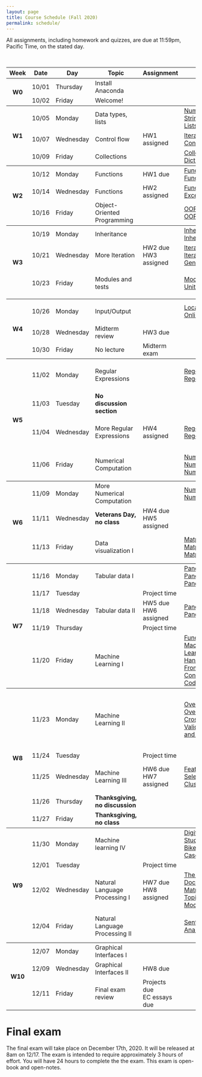 ```yaml
---
layout: page
title: Course Schedule (Fall 2020)
permalink: schedule/
---
```


All assignments, including homework and quizzes, are due at 11:59pm, Pacific Time, on the stated day. 

<br>



<table style="width:100%">
    <tr>
        <th><div class="sr_only">Week</div></th>
        <th><div class="sr_only">Date</div></th>
        <th><div class="sr_only">Day</div></th>
        <th><div class="sr_only">Topic</div></th>
        <th><div class="sr_only">Assignment</div></th>
        <th>Notes</th>
        <th>Videos</th>
        <th>Readings</th>
    </tr>
    <tbody class="week">
    <tr>
        <th rowspan="2" class="week_marker_even"> W0 </th>
        <td>10/01</td>
        <td>Thursday</td>
        <td>Install Anaconda</td>
        <td></td>
        <td></td>
        <td></td>
        <td>
            <a href="https://docs.anaconda.com/anaconda/install/"> Instructions</a>
        </td>
    </tr>
    <tr>
        <td>10/02</td>
        <td>Friday</td>
        <td>Welcome!</td>
        <td></td>
        <td></td>
        <td></td>
        <td> 
            <a href="https://docs.python.org/3/tutorial/appetite.html">Python Tutorial 1 </a>
        </td>
    </tr>
    </tbody>
    <tbody class="week">
    <tr>
        <th rowspan="3" class="week_marker_odd"> W1 </th>
        <td>10/05</td>
        <td>Monday</td>
        <td>Data types, lists</td>
        <td></td>
        <td> 
            <a href="https://nbviewer.jupyter.org/github/PhilChodrow/PIC16A/blob/master/content/basics/numbers.ipynb"> 
                Numbers
            </a>  
            <br>
            <a href="https://nbviewer.jupyter.org/github/PhilChodrow/PIC16A/blob/master/content/basics/strings.ipynb"> 
                Strings
            </a>
            <br>
            <a href="https://nbviewer.jupyter.org/github/PhilChodrow/PIC16A/blob/master/content/basics/lists.ipynb"> 
                Lists
            </a> 
        </td>
        <td>
            <a href="https://youtu.be/Vws-gJxqM5s">
                Numbers
            </a>
            <br>
            <a href="https://youtu.be/duCSMMX8RUc">
                Strings 
            </a>
            <br>
            <a href="https://www.youtube.com/watch?v=2e1Al1yaY4U">
                Lists
            </a> 
        </td>
        <td>
            <a href="https://docs.python.org/3/tutorial/introduction.html">Python Tutorial 3</a>
        </td>
    </tr>
    <tr>
        <td>10/07</td>
        <td>Wednesday</td>
        <td>Control flow</td>
        <td><div class="assignment"> HW1 assigned</div></td>
        <td> 
            <a href="https://nbviewer.jupyter.org/github/PhilChodrow/PIC16A/blob/master/content/basics/for_loops_and_comprehensions.ipynb"> 
                Iteration
            </a>  
            <br>
            <a href="https://nbviewer.jupyter.org/github/PhilChodrow/PIC16A/blob/master/content/basics/control_flow.ipynb"> 
                Control flow
            </a>
        </td>
        <td>
            <a href="https://youtu.be/Y08doVJjv84">
                Iteration
            </a>
            <br>
            <a href="https://youtu.be/GnFg3f6oFqU">
                Control flow
            </a>
            <br>
        </td>
        <td>
            <a href="https://docs.python.org/3/tutorial/controlflow.html">
                Python Tutorial 4.1-4.5
            </a>
        </td>
    </tr>
    <tr>
        <td>10/09</td>
        <td>Friday</td>
        <td>Collections</td>
        <td></td>
        <td> 
            <a href="https://nbviewer.jupyter.org/github/PhilChodrow/PIC16A/blob/master/content/basics/more_iterables.ipynb"> 
                Collections
            </a>  
            <br>
            <a href="https://nbviewer.jupyter.org/github/PhilChodrow/PIC16A/blob/master/content/basics/dictionaries.ipynb"> 
                Dictionaries
            </a>
        </td>
        <td>
            <a href="https://youtu.be/5JUqacQcewM">
                Collections
            </a>
            <br>
            <a href="https://youtu.be/ms1D4zEHOMM">
                Dictionaries
            </a>
            <br>
        </td>
        <td>
            <a href="https://docs.python.org/3/tutorial/datastructures.html">Python Tutorial 5</a>
        </td>
    </tr>
    </tbody>
    <tbody class="week">
        <tr>
            <th rowspan="3" class="week_marker_even"> W2 </th>
            <td>10/12</td>
            <td>Monday</td>
            <td>Functions</td>
            <td><div class="hw">HW1 due</div></td>
            <td>
                <a href="https://nbviewer.jupyter.org/github/PhilChodrow/PIC16A/blob/master/content/functions/functions_1.ipynb"> 
                Functions I
                </a>
                <br>
                <a href="https://nbviewer.jupyter.org/github/PhilChodrow/PIC16A/blob/master/content/functions/functions_2.ipynb"> 
                Functions II
                </a>      
            </td>
            <td>
                <a href="https://youtu.be/Y6c-1VxXYvE"> 
                Functions I
                </a>
                <br>
                <a href="https://youtu.be/N1jT_ZpplQs"> 
                Functions II
                </a>
                <br>
            </td>
            <td><a href="https://docs.python.org/3/tutorial/controlflow.html#defining-functions">Python Tutorial 4.6-7</a></td>
        </tr>
        <tr>
            <td>10/14</td>
            <td>Wednesday</td>
            <td>Functions</td>
            <td><div class="assignment"> HW2 assigned</div></td>
            <td>
                <a href="https://nbviewer.jupyter.org/github/PhilChodrow/PIC16A/blob/master/content/functions/functions_3.ipynb"> 
                Functions III
                </a>
                <br>
                <a href="https://nbviewer.jupyter.org/github/PhilChodrow/PIC16A/blob/master/content/functions/exceptions.ipynb"> 
                Exceptions
                </a>
            </td>
            <td>
                <a href="https://youtu.be/ojdHJ4qSkaM"> 
                Functions III
                </a>
                <br>
                <a href="https://youtu.be/JEKXteMktwA"> 
                Exceptions
                </a>
            </td>
            <td><a href="https://docs.python.org/3/tutorial/errors.html">Python Tutorial 8</a></td>
        </tr>
        <tr>
            <td>10/16</td>
            <td>Friday</td>
            <td>Object-Oriented Programming</td>
            <td></td>
            <td>
                <a href="https://nbviewer.jupyter.org/github/PhilChodrow/PIC16A/blob/master/content/object_oriented_programming/class_and_objects_I.ipynb">
                    OOP I
                </a>
                <br>
                <a href="https://nbviewer.jupyter.org/github/PhilChodrow/PIC16A/blob/master/content/object_oriented_programming/classes_and_objects_II.ipynb">
                    OOP II
                </a>
            </td>
            <td>
                <a href="https://youtu.be/_GrQScemoz4">
                    OOP I
                </a>
                <br>
                <a href="https://youtu.be/PjOpuWaK40k">
                    OOP II
                </a>
            </td>
            <td>
                <a href="https://docs.python.org/3/tutorial/classes.html">
                    Python Tutorial 9.1-9.4
                </a>
            </td>
        </tr>
    </tbody>
    <tbody class="week">
        <tr>
            <th rowspan="3" class="week_marker_odd"> W3 </th>
            <td>10/19</td>
            <td>Monday</td>
            <td>Inheritance</td>
            <td></td>
            <td>
                <a href="https://nbviewer.jupyter.org/github/PhilChodrow/PIC16A/blob/master/content/object_oriented_programming/inheritance_I.ipynb">
                    Inheritance I
                </a>
                <br>
                <a href="https://nbviewer.jupyter.org/github/PhilChodrow/PIC16A/blob/master/content/object_oriented_programming/inheritance_II.ipynb">
                    Inheritance II
                </a>
            </td>
            <td>
                <a href="https://youtu.be/XChF4v8FLq4">
                    Inheritance I
                </a>
                <br>
                <a href="https://youtu.be/PHiAsOuApgg">
                    Inheritance II
                </a>
            </td>
            <td>
                <a href="https://docs.python.org/3/tutorial/classes.html">
                    Python Tutorial 9.5-.9.6
                </a>
            </td>
        </tr>
        <tr>
            <td>10/21</td>
            <td>Wednesday</td>
            <td>More Iteration</td>
            <td><div class="hw">HW2 due</div><div class="assignment"> HW3 assigned</div></td>
            <td>
                <a href="https://nbviewer.jupyter.org/github/PhilChodrow/PIC16A/blob/master/content/object_oriented_programming/Iterators_1.ipynb">
                    Iterators I
                </a>
                <br>
                <a href="https://nbviewer.jupyter.org/github/PhilChodrow/PIC16A/blob/master/content/object_oriented_programming/Iterators_2.ipynb">
                    Iterators II
                </a>
                <a href="https://nbviewer.jupyter.org/github/PhilChodrow/PIC16A/blob/master/content/object_oriented_programming/generators.ipynb">
                    Generators
                </a>
            </td>
            <td>
                <a href="https://youtu.be/kn5yT12ohlk">
                    Iterators I
                </a>
                <br>
                <a href="https://youtu.be/Nid6KGKeZ2E">
                    Iterators II
                </a>
                <a href="https://youtu.be/okVpT_PrOx4">
                    Generators
                </a>
            </td>
            <td>
                <a href="https://docs.python.org/3/tutorial/classes.html">
                    Python Tutorial 9.8-9.10
                </a>
            </td>
            <td></td>
            <td></td>
        </tr>
        <tr>
            <td>10/23</td>
            <td>Friday</td>
            <td>Modules and tests</td>
            <td></td>
            <td>
                <a href="https://nbviewer.jupyter.org/github/PhilChodrow/PIC16A/blob/master/content/IO_and_modules/modules/modules.ipynb">
                    Modules
                </a>
                <br>
                <a href="https://nbviewer.jupyter.org/github/PhilChodrow/PIC16A/blob/master/content/IO_and_modules/modules/unit_testing.ipynb">
                    Unit-Testing
                </a> 
            </td>
            <td>
                <a href="https://youtu.be/dfH0-x1tgRo">
                    Modules
                </a>
                <br>
                <a href="https://youtu.be/TwOmk9oSaR8">
                    Unit-Testing
                </a> 
            </td>
            <td>
                <a href="https://www.geeksforgeeks.org/what-does-the-if-__name__-__main__-do/">
                    <code>__name__ == "__main__"</code>?
                </a>
                <br>
                <a href="https://docs.python.org/3/library/unittest.html">
                    Basic Example <br> 
                    (unittest docs)
                </a> 
            </td>
        </tr>
    </tbody>
    <tbody class="week">
        <tr>
            <th rowspan="3" class="week_marker_even"> W4 </th>
            <td>10/26</td>
            <td>Monday</td>
            <td>Input/Output</td>
            <td></td>
            <td>
                <a href="https://nbviewer.jupyter.org/github/PhilChodrow/PIC16A/blob/master/content/IO_and_modules/IO/IO.ipynb">
                    Local data
                </a>
                <br>
                <a href="https://nbviewer.jupyter.org/github/PhilChodrow/PIC16A/blob/master/content/IO_and_modules/IO/online_data.ipynb">
                    Online data
                </a>
            </td>
            <td>
                <a href="https://youtu.be/jZaj3rDnW34">
                    Local data
                </a>
                <br>
                <a href="https://youtu.be/kHKzuFi5Omw">
                    Online data
                </a>
            </td>
            <td>
                <a href = "https://docs.python.org/3/tutorial/inputoutput.html">
                Python Tutorial 7.2
                </a>
                <br>
                <a href = "https://docs.python.org/3/library/csv.html#reader-objects">
                CSV docs
                </a>
            </td>
        </tr>
        <tr>
            <td>10/28</td>
            <td>Wednesday</td>
            <td>Midterm review</td>
            <td><div class="hw">HW3 due</div></td>
            <td></td>
            <td></td>
            <td></td>
        </tr>
        <tr>
            <td>10/30</td>
            <td>Friday</td>
            <td>No lecture</td>
            <td><div class="exam">Midterm exam</div></td>
            <td></td>
            <td></td>
            <td></td>
        </tr>
    </tbody>
    <tbody class="week">
        <tr>
            <th rowspan="4" class="week_marker_odd"> W5 </th>
            <td>11/02</td>
            <td>Monday</td>
            <td>Regular Expressions</td>
            <td></td>
            <td>
                <a href="https://nbviewer.jupyter.org/github/PhilChodrow/PIC16A/blob/master/content/regex/regex_1.ipynb">
                    Regex I
                </a>
                <br>
                <a href="https://nbviewer.jupyter.org/github/PhilChodrow/PIC16A/blob/master/content/regex/regex_2.ipynb">
                    Regex II
                </a>
            </td>
            <td>
                <a href="https://youtu.be/XTcSES2Ya_w">
                    Regex I
                </a>
                <br>
                <a href="https://youtu.be/z2EYSZ-xPJ4">
                    Regex II
                </a>
            </td>
            <td>
                <a href = "https://regexone.com/">
                RegexOne Tutorial
                </a>
                <br>
                (through Lesson 9)
            </td>
        </tr>
        <tr>
            <td>11/03</td>
            <td>Tuesday</td>
            <td><b>No discussion section</b></td>
            <td></td>
            <td></td>
            <td></td>
            <td></td>
        </tr>
        <tr>
            <td>11/04</td>
            <td>Wednesday</td>
            <td>More Regular Expressions</td>
            <td><div class="assignment"> HW4 assigned</div></td>
            <td>
                <a href="https://nbviewer.jupyter.org/github/PhilChodrow/PIC16A/blob/master/content/regex/regex_3.ipynb">
                    Regex III
                </a>
                <br>
                <a href="https://nbviewer.jupyter.org/github/PhilChodrow/PIC16A/blob/master/content/regex/regex_4.ipynb">
                    Regex IV
                </a>
            </td>
            <td>
                <a href="https://youtu.be/FMfTQcke158">
                    Regex III
                </a>
                <br>
                <a href="https://youtu.be/8KWirXCC-fA">
                    Regex IV
                </a>
            </td>
            <td>
                <a href = "https://regexone.com/">
                RegexOne Tutorial
                </a>
                <br>
                (through Lesson 15)
            </td>
        </tr>
        <tr>
            <td>11/06</td>
            <td>Friday</td>
            <td>Numerical Computation</td>
            <td></td>
            <td>
                <a href="https://nbviewer.jupyter.org/github/PhilChodrow/PIC16A/blob/master/content/np_plt/numpy_1.ipynb">
                    NumPy I
                </a>
                <br>
                <a href="https://nbviewer.jupyter.org/github/PhilChodrow/PIC16A/blob/master/content/np_plt/numpy_2.ipynb">
                    NumPy II
                </a>
                <br>
                <a href="https://nbviewer.jupyter.org/github/PhilChodrow/PIC16A/blob/master/content/np_plt/numpy_3.ipynb">
                    NumPy III
                </a>
            </td>
            <td>
                <a href="https://youtu.be/JJtkGdTNC44">
                    NumPy I
                </a>
                <br>
                <a href="https://youtu.be/-w0SVtO-1hw">
                    NumPy II
                </a>
                <br>
                <a href="https://youtu.be/e_wLhPUvzvs">
                    NumPy III 
                </a>
            </td>
            <td>
                <a href = "https://jakevdp.github.io/PythonDataScienceHandbook/02.01-understanding-data-types.html">
                Data Types Review
                </a>
                <br>
                <a href = "https://jakevdp.github.io/PythonDataScienceHandbook/02.02-the-basics-of-numpy-arrays.html">
                Array Basics
                </a>
                <br>
                <a href = "https://jakevdp.github.io/PythonDataScienceHandbook/02.06-boolean-arrays-and-masks.html">
                Boolean Arrays
                </a>
            </td>
        </tr>
    </tbody>
    <tbody class="week">
        <tr>
            <th rowspan="3" class="week_marker_even"> W6 </th>
            <td>11/09</td>
            <td>Monday</td>
            <td>More Numerical Computation</td>
            <td></td>
            <td>
                <a href="https://nbviewer.jupyter.org/github/PhilChodrow/PIC16A/blob/master/content/np_plt/numpy_4.ipynb">
                    NumPy IV
                </a>
                <br>
                <a href="https://nbviewer.jupyter.org/github/PhilChodrow/PIC16A/blob/master/content/np_plt/numpy_5.ipynb">
                    NumPy V
                </a>
            </td>
            <td>
                <a href="https://youtu.be/hqFq9DV8Dyc">
                    NumPy IV
                </a>
                <br>
                <a href="https://youtu.be/lJp9Tk_caDc">
                    NumPy V
                </a>
            </td>
            <td>
                <a href = "https://jakevdp.github.io/PythonDataScienceHandbook/02.03-computation-on-arrays-ufuncs.html">
                Universal Functions
                </a>
                <br>
                <a href = "https://jakevdp.github.io/PythonDataScienceHandbook/02.04-computation-on-arrays-aggregates.html">
                Aggregation
                </a>
            </td>
        </tr>
        <tr>
            <td>11/11</td>
            <td>Wednesday</td>
            <td><b>Veterans Day, no class</b></td>
            <td><div class="hw"> HW4 due</div><div class="assignment"> HW5 assigned</div></td>
            <td></td>
            <td></td>
            <td></td>
        </tr>
        <tr>
            <td>11/13</td>
            <td>Friday</td>
            <td>Data visualization I</td>
            <td></td>
            <td>
                <a href="https://nbviewer.jupyter.org/github/PhilChodrow/PIC16A/blob/master/content/np_plt/plt_1.ipynb">
                    Matplotlib I
                </a>
                <br>
                <a href="https://nbviewer.jupyter.org/github/PhilChodrow/PIC16A/blob/master/content/np_plt/plt_2.ipynb">
                    Matplotlib II
                </a>
                <br>
                <a href="https://nbviewer.jupyter.org/github/PhilChodrow/PIC16A/blob/master/content/np_plt/plt_3.ipynb">
                    Matplotlib III
                </a>
            </td>
             <td>
                <a href="https://youtu.be/g0-9oxrSjfw">
                    Matplotlib I
                </a>
                <br>
                <a href="https://youtu.be/9q3MW-aycmM">
                    Matplotlib II
                </a>
                <br>
                <a href="https://youtu.be/y7eWGzsrQOY">
                    Matplotlib III
                </a>
            </td>
            <td>
                <a href="https://jakevdp.github.io/PythonDataScienceHandbook/04.00-introduction-to-matplotlib.html">
                    Introduction
                </a>
                <br>
                <a href="https://jakevdp.github.io/PythonDataScienceHandbook/04.01-simple-line-plots.html">
                    Simple line plots
                </a>
                <br>
                <a href="https://jakevdp.github.io/PythonDataScienceHandbook/04.02-simple-scatter-plots.html">
                    Simple scatter plots
                </a>
            </td>
        </tr>
    </tbody>
    <tbody class="week">
        <tr>
            <th rowspan="5" class="week_marker_odd"> W7 </th>
            <td>11/16</td>
            <td>Monday</td>
            <td>Tabular data I</td>
            <td></td>
            <td>
                <a href="https://nbviewer.jupyter.org/github/PhilChodrow/PIC16A/blob/master/content/pd/pd_1.ipynb">
                    Pandas I
                </a>
                <br>
                <a href="https://nbviewer.jupyter.org/github/PhilChodrow/PIC16A/blob/master/content/pd/pd_2.ipynb">
                    Pandas II
                </a>
                <br>
                <a href="https://nbviewer.jupyter.org/github/PhilChodrow/PIC16A/blob/master/content/pd/pd_3.ipynb">
                    Pandas III
                </a>
            </td>
            <td>
                <a href="https://youtu.be/e8jeluCJzTI">
                    Pandas I
                </a>
                <br>
                <a href="https://youtu.be/jw9yHCS0SZ8">
                    Pandas II
                </a>
                <br>
                <a href="https://youtu.be/RV8syujW5Tk">
                    Pandas III
                </a>
            </td>
            <td>
                <a href="https://jakevdp.github.io/PythonDataScienceHandbook/03.01-introducing-pandas-objects.html">
                    Pandas objects
                </a>
                <br>
                <a href="https://jakevdp.github.io/PythonDataScienceHandbook/03.02-data-indexing-and-selection.html">
                    Indexing
                </a>
                <br>
                <a href="https://jakevdp.github.io/PythonDataScienceHandbook/03.10-working-with-strings.html">
                    String operations
                </a>
            </td>
        </tr>
        <tr>
            <td>11/17</td>
            <td>Tuesday</td>
            <td></td>
            <td><div class="project">Project time</div></td>
            <td></td>
            <td></td>
            <td></td>
        </tr>
        <tr>
            <td>11/18</td>
            <td>Wednesday</td>
            <td>Tabular data II</td>
            <td><div class="hw"> HW5 due</div><div class="assignment"> HW6 assigned</div></td>
            <td>
                <a href="https://nbviewer.jupyter.org/github/PhilChodrow/PIC16A/blob/master/content/pd/pd_4.ipynb">
                    Pandas IV
                </a>
                <br>
                <a href="https://nbviewer.jupyter.org/github/PhilChodrow/PIC16A/blob/master/content/pd/pd_5.ipynb">
                    Pandas V
                </a>
            </td>
            <td>
                <a href="https://youtu.be/Havu_hOOiZY">
                    Pandas IV
                </a>
                <br>
                <a href="https://youtu.be/k0pvvty_ePI">
                    Pandas V
                </a>
            </td>
            <td>
                <a href="https://jakevdp.github.io/PythonDataScienceHandbook/03.08-aggregation-and-grouping.html">
                    Aggregation and Grouping
                </a>
            </td>
        </tr>
        <tr>
            <td>11/19</td>
            <td>Thursday</td>
            <td></td>
            <td><div class="project">Project time</div></td>
            <td></td>
            <td></td>
            <td></td>
        </tr>
        <tr>
            <td>11/20</td>
            <td>Friday</td>
            <td>Machine Learning I</td>
            <td></td>
            <td>
                <a href="https://philchodrow.github.io/PIC16A/content/ML/ML_1.jpg">
                    Fundamentals
                </a>
                <br>
                <a href="https://nbviewer.jupyter.org/github/PhilChodrow/PIC16A/blob/master/content/ML/ML_2.ipynb">
                    Machine Learning by Hand
                </a>
                <br>
                <a href="https://nbviewer.jupyter.org/github/PhilChodrow/PIC16A/blob/master/content/ML/ML_3.ipynb">
                    From Concepts to Code
                </a>
            </td>
            <td>
                <a href="https://youtu.be/TOjJcMR053I">
                    Fundamentals
                </a>
                <br>
                <a href="https://youtu.be/l-UkQoBlgek">
                    Machine Learning by Hand
                </a>
                <br>
                <a href="https://youtu.be/KRn6nxKunR8">
                    From Concepts to Code
                </a>
            </td>
            <td>
                <a href="https://jakevdp.github.io/PythonDataScienceHandbook/05.02-introducing-scikit-learn.html">
                    Scikit-Learn Intro
                </a>
                <br>
                <a href="http://noracook.io/Books/Python/introductiontomachinelearningwithpython.pdf">
                    Chapter 1: Intro to ML with Python
                </a>
            </td>
        </tr>
    </tbody>
    <tbody class="week">
        <tr>
            <th rowspan="5" class="week_marker_even"> W8 </th>
            <td>11/23</td>
            <td>Monday</td>
            <td>Machine Learning II</td>
            <td></td>
            <td>
                <a href="https://nbviewer.jupyter.org/github/PhilChodrow/PIC16A/blob/master/content/ML/ML_4.ipynb">
                    Overfitting I
                </a>
                <br>
                <a href="https://nbviewer.jupyter.org/github/PhilChodrow/PIC16A/blob/master/content/ML/ML_5.ipynb">
                    Overfitting II
                </a>
                <br>
                <a href="https://nbviewer.jupyter.org/github/PhilChodrow/PIC16A/blob/master/content/ML/ML_6.ipynb">
                    Cross-Validation and Testing
                </a>
            </td>
            <td>
                <a href="https://youtu.be/8mO3DA4SFtQ">
                    Overfitting I
                </a>
                <br>
                <a href="https://youtu.be/d9B0YhdP2t4">
                    Overfitting II
                </a>
                <br>
                <a href="https://youtu.be/uXzxamAtFZw">
                    Cross-Validation and Testing
                </a>
            </td>
            <td>
                <a href="https://jakevdp.github.io/PythonDataScienceHandbook/05.03-hyperparameters-and-model-validation.html">
                    Hyperparameters and Validation
                </a>
                <br>
                <a href="http://noracook.io/Books/Python/introductiontomachinelearningwithpython.pdf">
                    Chapter 2: Supervised Algorithms 
                    <br>
                    (optional, highly recommended for projects)
                </a>
            </td>
        </tr>
        <tr>
            <td>11/24</td>
            <td>Tuesday</td>
            <td></td>
            <td><div class="project">Project time</div></td>
            <td></td>
            <td></td>
            <td></td>
        </tr>
        <tr>
            <td>11/25</td>
            <td>Wednesday</td>
            <td>Machine Learning III</td>
            <td><div class="hw"> HW6 due</div><div class="assignment"> HW7 assigned</div></td>
            <td>
                <a href="https://nbviewer.jupyter.org/github/PhilChodrow/PIC16A/blob/master/content/ML/ML_7.ipynb">
                    Feature Selection
                </a>
                <br>
                <a href="https://nbviewer.jupyter.org/github/PhilChodrow/PIC16A/blob/master/content/ML/ML_8.ipynb">
                    Clustering
                </a>
            </td>
            <td>
                <a href="https://youtu.be/B80bDMItLYw">
                    Feature Selection
                </a>
                <br>
                <a href="https://youtu.be/xzyqXSLBJ9A">
                    Clustering
                </a>
            </td>
            <td>
                <a href="https://blog.floydhub.com/introduction-to-k-means-clustering-in-python-with-scikit-learn/">Introduction to K-Means Clustering in Python</a>
            </td>
        </tr>
        <tr>
            <td>11/26</td>
            <td>Thursday</td>
            <td><b>Thanksgiving, no discussion</b></td>
            <td></td>
            <td></td>
            <td></td>
            <td></td>
        </tr>
        <tr>
            <td>11/27</td>
            <td>Friday</td>
            <td><b>Thanksgiving, no class</b></td>
            <td></td>
            <td></td>
            <td></td>
            <td></td>
        </tr>
    </tbody>
    <tbody class="week">
        <tr>
            <th rowspan="4" class="week_marker_odd"> W9 </th>
            <td>11/30</td>
            <td>Monday</td>
            <td>Machine learning IV </td>
            <td></td>
            <td>
                <a href="https://nbviewer.jupyter.org/github/PhilChodrow/PIC16A/blob/master/content/ML/digits.ipynb">
                    Digits Case Study
                </a>
                <br>
                <a href="https://nbviewer.jupyter.org/github/PhilChodrow/PIC16A/blob/master/content/ML/bikeshare.ipynb">
                    Bikeshare Case Study
                </a>
            </td>
            <td>
                <a href="https://youtu.be/H6YG4HMAZPU">
                    Digits Case Study
                </a>
                <br>
                <a href="https://youtu.be/VW4EqunOUL4">
                    Bikeshare Case Study
                </a>
            </td>
            <td>None.</td>
        </tr>
        <tr>
            <td>12/01</td>
            <td>Tuesday</td>
            <td></td>
            <td><div class="project">Project time</div></td>
            <td></td>
            <td></td>
            <td></td>
        </tr>
        <tr>
            <td>12/02</td>
            <td>Wednesday</td>
            <td>Natural Language Processing I</td>
            <td><div class="hw"> HW7 due</div><div class="assignment"> HW8 assigned</div></td>
            <td>
                <a href="https://nbviewer.jupyter.org/github/PhilChodrow/PIC16A/blob/master/content/NLP/NLP_1.ipynb">
                    The Term-Document Matrix
                </a>
                <br>
                <a href="https://nbviewer.jupyter.org/github/PhilChodrow/PIC16A/blob/master/content/NLP/NLP_2.ipynb">
                    Topic Modeling
                </a>
            </td>
            <td>
                <a href="https://youtu.be/8Vl4mItZP-A">
                    The Term-Document Matrix
                </a>
                <br>
                <a href="https://youtu.be/uYdjxnlXDwU">
                    Topic Modeling
                </a>
            </td>
            <td>
                <a href="https://medium.com/pew-research-center-decoded/an-intro-to-topic-models-for-text-analysis-de5aa3e72bdb">
                    Topic Modeling (basics)
                </a>
                <br>
                <a href="https://medium.com/pew-research-center-decoded/making-sense-of-topic-models-953a5e42854e">
                    Topic Modeling (limitations)
                </a>
            </td>
        </tr>
        <tr>
            <td>12/04</td>
            <td>Friday</td>
            <td>Natural Language Processing II</td>
            <td></td>
            <td>
                <a href="https://nbviewer.jupyter.org/github/PhilChodrow/PIC16A/blob/master/content/NLP/NLP_3.ipynb">
                    Sentiment Analysis I & II
                </a>
            </td>
            <td>
                <a href="https://youtu.be/E9zPTJ96OOU">
                    Sentiment Analysis I
                </a>
                <br>
                <a href="https://youtu.be/8gzzg-ZFqZg">
                    Sentiment Analysis II
                </a>
            </td>
            <td></td>
        </tr>
    </tbody>
    <tbody class="week">
        <tr>
            <th rowspan="3" class="week_marker_even"> W10 </th>
            <td>12/07</td>
            <td>Monday</td>
            <td>Graphical Interfaces I </td>
            <td></td>
            <td></td>
            <td></td>
            <td></td>
        </tr>
        <tr>
            <td>12/09</td>
            <td>Wednesday</td>
            <td>Graphical Interfaces II </td>
            <td><div class="hw"> HW8 due</div></td>
            <td></td>
            <td></td>
            <td></td>
        </tr>
        <tr>
            <td>12/11</td>
            <td>Friday</td>
            <td>Final exam review</td>
            <td>
                <div class="project">Projects due</div>
                <div class="hw">EC essays due</div>
            </td>
            <td></td>
            <td></td>
            <td></td>
        </tr>
    </tbody>
</table>

# Final exam

The final exam will take place on December 17th, 2020. It will be released at 8am on 12/17. The exam is intended to require approximately 3 hours of effort. You will have 24 hours to complete the the exam. This exam is open-book and open-notes. 

